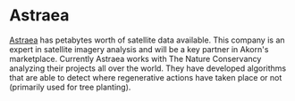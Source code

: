 # Astraea

[Astraea](https://astraea.earth) has petabytes worth of satellite data available. This company is an expert in satellite imagery analysis and will be a key partner in Akorn's marketplace. Currently Astraea works with The Nature Conservancy analyzing their projects all over the world. They have developed algorithms that are able to detect where regenerative actions have taken place or not (primarily used for tree planting).
